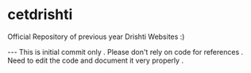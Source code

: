 cetdrishti
==========

Official Repository of previous year Drishti Websites :) 

--- This is initial commit only . Please don't rely on code for references . Need to edit the code and document it very properly .

